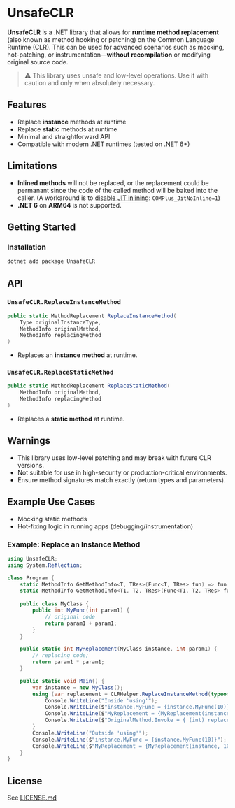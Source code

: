 # UnsafeCLR

**UnsafeCLR** is a .NET library that allows for **runtime method replacement** (also known as method hooking or patching) on the Common Language Runtime (CLR). This can be used for advanced scenarios such as mocking, hot-patching, or instrumentation—**without recompilation** or modifying original source code.

> ⚠️ This library uses unsafe and low-level operations. Use it with caution and only when absolutely necessary.


## Features

- Replace **instance** methods at runtime
- Replace **static** methods at runtime
- Minimal and straightforward API
- Compatible with modern .NET runtimes (tested on .NET 6+)


## Limitations

- **Inlined methods** will not be replaced, or the replacement could be permanant since the
code of the called method will be baked into the caller. (A workaround is to [disable JIT inlining](https://github.com/steveharter/dotnet_coreclr/blob/master/Documentation/building/viewing-jit-dumps.md#setting-configuration-variables): `COMPlus_JitNoInline=1`)
- **.NET 6** on **ARM64** is not supported.


## Getting Started

### Installation

```bash
dotnet add package UnsafeCLR
```


## API

### `UnsafeCLR.ReplaceInstanceMethod`

```csharp
public static MethodReplacement ReplaceInstanceMethod(
    Type originalInstanceType,
    MethodInfo originalMethod,
    MethodInfo replacingMethod
)
```

- Replaces an **instance method** at runtime.

### `UnsafeCLR.ReplaceStaticMethod`

```csharp
public static MethodReplacement ReplaceStaticMethod(
    MethodInfo originalMethod,
    MethodInfo replacingMethod
)
```

- Replaces a **static method** at runtime.


## Warnings

- This library uses low-level patching and may break with future CLR versions.
- Not suitable for use in high-security or production-critical environments.
- Ensure method signatures match exactly (return types and parameters).


## Example Use Cases

- Mocking static methods
- Hot-fixing logic in running apps (debugging/instrumentation)


### Example: Replace an Instance Method

```csharp
using UnsafeCLR;
using System.Reflection;

class Program {
    static MethodInfo GetMethodInfo<T, TRes>(Func<T, TRes> fun) => fun.Method;
    static MethodInfo GetMethodInfo<T1, T2, TRes>(Func<T1, T2, TRes> fun) => fun.Method;
    
    public class MyClass {
        public int MyFunc(int param1) {
            // original code
            return param1 + param1;
        }
    }

    public static int MyReplacement(MyClass instance, int param1) {
        // replacing code;
        return param1 * param1;
    }

    public static void Main() {
        var instance = new MyClass();
        using (var replacement = CLRHelper.ReplaceInstanceMethod(typeof(MyClass), GetMethodInfo<int, int>(instance.MyFunc), GetMethodInfo<MyClass, int, int>(MyReplacement))) {
            Console.WriteLine("Inside 'using'");
            Console.WriteLine($"instance.MyFunc = {instance.MyFunc(10)}");
            Console.WriteLine($"MyReplacement = {MyReplacement(instance, 10)}");
            Console.WriteLine($"OriginalMethod.Invoke = { (int) replacement.OriginalMethod.Invoke(null, new object[] { instance, 10 }) }");
        }
        Console.WriteLine("Outside 'using'");
        Console.WriteLine($"instance.MyFunc = {instance.MyFunc(10)}");
        Console.WriteLine($"MyReplacement = {MyReplacement(instance, 10)}");
    }
}
```


## License

See [LICENSE.md](LICENSE.md)

